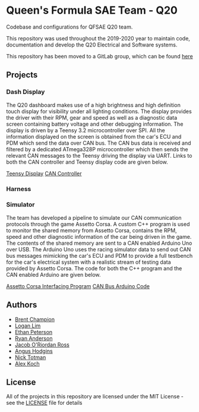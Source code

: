 # Queen's Formula SAE Team - Q20

Codebase and configurations for QFSAE Q20 team.

This repository was used throughout the 2019-2020 year to maintain code, documentation and develop the Q20 Electrical and Software systems. 

This repository has been moved to a GitLab group, which can be found [here](https://code.engineering.queensu.ca/qfsae)

## Projects

### Dash Display
The Q20 dashboard makes use
of a high brightness and high definition touch display for visibility under all
lighting conditions. The display provides
the driver with their RPM, gear and speed as well as a diagnostic data screen
containing battery voltage and other debugging information. The display is
driven by a Teensy 3.2 microcontroller over SPI. All the information displayed
on the screen is obtained from the car's ECU and PDM which send the data over
CAN bus. The CAN bus data is received and filtered by a dedicated ATmega328P
microcontroller which then sends the relevant CAN messages to the Teensy driving
the display via UART. Links to both the CAN controller and Teensy display code
are given below.

[Teensy Display](https://github.com/bchampp/Q20/tree/master/dash/dash-code-final)
[CAN Controller](https://github.com/bchampp/Q20/tree/master/dash/dash-can/can-controller)

### Harness

### Simulator
The team has developed a pipeline to simulate our CAN communication protocols
through the game Assetto Corsa. A custom C++ program is used to monitor the
shared memory from Assetto Corsa, contains the RPM, speed and other diagnostic
information of the car being driven in the game. The contents of the shared
memory are sent to a CAN enabled Arduino Uno over USB. The Arduino Uno uses the
racing simulator data to send out CAN bus messages mimicking the car's ECU and
PDM to provide a full testbench for the car's electrical system with a realistic
stream of testing data provided by Assetto Corsa. The code for both the C++
program and the CAN enabled Arduino are given below.

[Assetto Corsa Interfacing Program](https://github.com/bchampp/Q20/blob/master/simulator/sim-data/DataStream.cpp)
[CAN Bus Arduino Code](https://github.com/bchampp/Q20/blob/master/simulator/sim-data/sim-data-arduino-v2/sim-data-arduino-v2.ino)

## Authors
- [Brent Champion](https://github.com/bchampp)
- [Logan Lim](https://github.com/llim1)
- [Ethan Peterson](https://github.com/ethanmpeterson)
- [Ryan Anderson](https://github.com/ryan-and)
- [Jacob O'Riordan Ross](https://github.com/JacobORiordanRoss)
- [Angus Hodgins](https://github.com/angushodgins)
- [Nick Totman](https://github.com/necm77)
- [Alex Koch](https://github.com/alexkoch14)

## License
All of the projects in this repository are licensed under the MIT License - see the [LICENSE](https://github.com/Q20/blob/master/LICENSE) file for details
